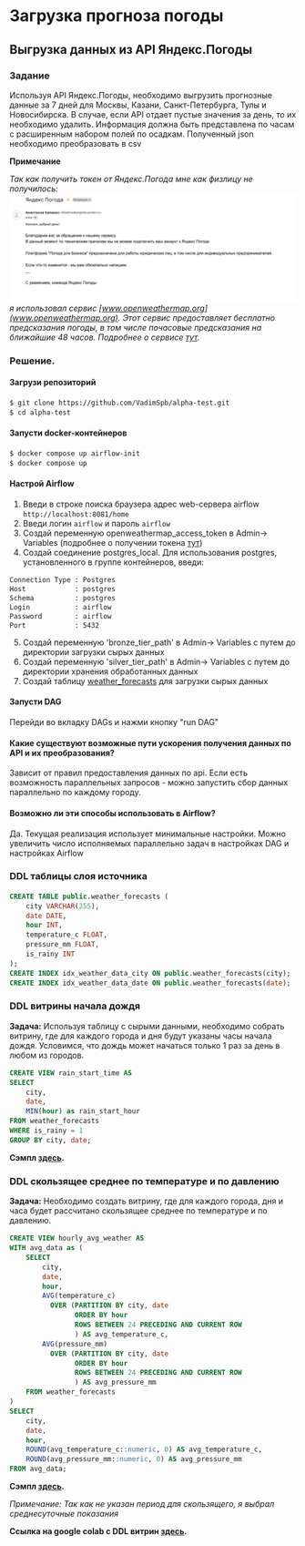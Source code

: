# Загрузка прогноза погоды 

##  Выгрузка данных из API Яндекс.Погоды

### Задание
Используя API Яндекс.Погоды, необходимо выгрузить прогнозные данные за 7 дней для Москвы, Казани, Санкт-Петербурга, Тулы и Новосибирска. В случае, если API отдает пустые значения за день, то их необходимо удалить.
Информация должна быть представлена по часам с расширенным набором полей по осадкам.
Полученный json необходимо преобразовать в csv

**Примечание**

*Так как  получить токен от Яндекс.Погода мне как физлицу не получилось:*
![Снимок экрана 2023-12-07 в 13.49.00.png](images%2F%D0%A1%D0%BD%D0%B8%D0%BC%D0%BE%D0%BA%20%D1%8D%D0%BA%D1%80%D0%B0%D0%BD%D0%B0%202023-12-07%20%D0%B2%2013.49.00.png)
*я использовал сервис [www.openweathermap.org](www.openweathermap.org). Этот сервис предоставляет бесплатно предсказания погоды, в том числе почасовые предсказания на ближайшие 48 часов. Подробнее о сервисе [тут](https://openweathermap.org/api/one-call-3).*

### Решение.
#### Загрузи репозиторий

```sh
$ git clone https://github.com/VadimSpb/alpha-test.git
$ cd alpha-test
```

#### Запусти docker-контейнеров

```sh
$ docker compose up airflow-init
$ docker compose up
```
####  Настрой Airflow
1. Введи в строке поиска браузера адрес web-сервера airflow 
`http://localhost:8081/home`
2. Введи логин `airflow` и пароль `airflow`
3. Создай переменную openweathermap_access_token в Admin-> Variables (подробнее о получении токена [тут](https://home.openweathermap.org/api_keys))
4. Создай соединение postgres_local. Для использования postgres, установленного в группе контейнеров, введи:
```    
Connection Type : Postgres
Host            : postgres
Schema          : postgres
Login           : airflow
Password        : airflow
Port            : 5432
``` 
5. Cоздай переменную 'bronze_tier_path' в Admin-> Variables с путем до директории загрузки сырых данных
6. Cоздай переменную 'silver_tier_path' в Admin-> Variables с путем до директории хранения обработанных данных
7. Создай таблицу [weather_forecasts](#DDL-таблицы-слоя-источника) для загрузки сырых данных 
####  Запусти DAG 

Перейди во вкладку DAGs и нажми кнопку "run DAG"

#### Какие существуют возможные пути ускорения получения данных по API и их преобразования? 
Зависит от правил предоставления данных по api. Если есть возможность параллельных запросов - можно запустить сбор данных параллельно по каждому городу.

#### Возможно ли эти способы использовать в Airflow?
Да. Текущая реализация использует минимальные настройки. Можно увеличить число исполняемых параллельно задач в настройках DAG и настройках Airflow


### DDL таблицы слоя источника

```sql
CREATE TABLE public.weather_forecasts (
    city VARCHAR(255),
    date DATE,
    hour INT,
    temperature_c FLOAT,
    pressure_mm FLOAT,
    is_rainy INT
);
CREATE INDEX idx_weather_data_city ON public.weather_forecasts(city);
CREATE INDEX idx_weather_data_date ON public.weather_forecasts(date);
```
### DDL витрины начала дождя 

**Задача:** Используя таблицу с сырыми данными, необходимо собрать витрину, где для каждого города и дня будут указаны часы начала дождя. Условимся, что дождь может начаться только 1 раз за день в любом из городов.
```sql
CREATE VIEW rain_start_time AS
SELECT
    city,
    date,
    MIN(hour) as rain_start_hour
FROM weather_forecasts
WHERE is_rainy = 1
GROUP BY city, date;
```
**Сэмпл [здесь](outputs%2FDM%20rains.csv).**

### DDL скользящее среднее по температуре и по давлению

**Задача:** Необходимо создать витрину, где для каждого города, дня и часа будет рассчитано скользящее среднее по температуре и по давлению.
```sql
CREATE VIEW hourly_avg_weather AS
WITH avg_data as (
    SELECT
        city,
        date,
        hour,
        AVG(temperature_c) 
          OVER (PARTITION BY city, date 
                ORDER BY hour 
                ROWS BETWEEN 24 PRECEDING AND CURRENT ROW
                ) AS avg_temperature_c,
        AVG(pressure_mm) 
          OVER (PARTITION BY city, date 
                ORDER BY hour 
                ROWS BETWEEN 24 PRECEDING AND CURRENT ROW
                ) AS avg_pressure_mm
    FROM weather_forecasts
) 
SELECT 
    city,
    date,
    hour,
    ROUND(avg_temperature_c::numeric, 0) AS avg_temperature_c,
    ROUND(avg_pressure_mm::numeric, 0) AS avg_pressure_mm
FROM avg_data;
```

**Сэмпл [здесь](outputs%2FDM%20average.csv).**

*Примечание: Так как не указан период для скользящего, я выбрал среднесуточные показания*

**Ссылка на google colab с DDL витрин [здесь](https://colab.research.google.com/drive/1DXQ7igpJ2QUnzmN5insgTdTFZEzLRzZI?usp=sharing).**